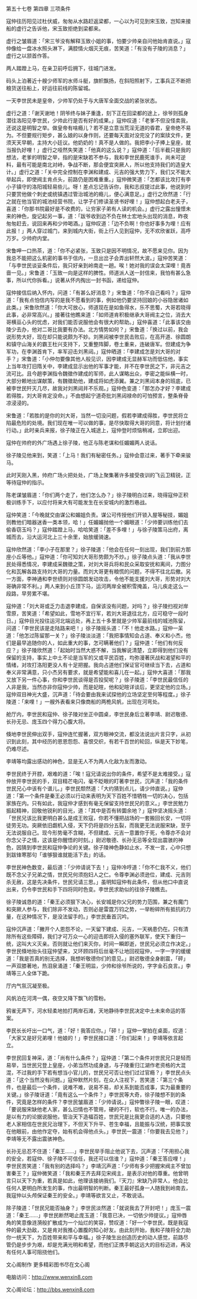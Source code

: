 第五十七卷 第四章 三项条件

寇仲往历阳见过杜伏威，匆匆从水路赶返梁都，一心以为可见到宋玉致，岂知来接船的虚行之告诉他，宋玉致拒绝到梁都来。

虚行之皱眉道：「宋三爷没有解释玉致小姐的事，怕要少帅亲自问他始肯直说。」寇仲像给一盘冰水照头淋下，满腔情火烟灭无痕，苦笑道：「有没有子陵的消息？」虚行之以颔首作答。

两人踏蹬上马，在亲卫前呼后拥下，往城门进发。

码头上泊著近十艘少师军的水师斗艇，旗帜飘扬，在斜阳照射下，工事兵正不断把粮货送往船上，好运往前线的陈留城。

一天李世民未是皇帝，少帅军仍处于与大唐军全面交战的紧张状态。

虚行之道：「谢天谢地！阴爷终与妹子重逢，刻下正在回梁都的途上，徐爷则孤身潜往洛阳见李世民，少帅此行是否有好的成果。」寇仲叹道：「老爹不但没怪卖我，还说这是明智之举。做皇帝有啥瘾儿？若不是立意当荒淫无道的昏君，皇帝绝不易为。不但要规行矩步，甚么娘的以身作则，还要每天面对没完没了的案牍文件，更须天天早朝，主持大小廷议。他奶奶的！真不是人做的。我把李小子捧上皇座，就当报仇好哩！」虚行之哑然失笑道：「他真的这么说？」寇仲道：「后半截只是我的想法，老爹的明智之举，指的是宋缺若不参与，我和李世民鹿死谁手，尚未可逆料，最有可能是南北对峙，争战不断，那会便宜突厥人，所以他支持我们的造皇大计。」虚行之道：「关中完全控制在李渊和建成、元吉的强大势力下，我们又不能大举起兵，即使阀主肯点头，前路仍是困难重重。」寇仲微笑道：「怎都该比攻打有李小子镇守的洛阳城轻易些儿。呀！差点忘记告诉你，我和志叔提过此事，他说到时只要赏他做个刺史或统镇遇过管治城池的瘾儿，便心满意足。」虚行之欣然道：「行之就在他当官的城池经营书院，让学子们修读圣贤书好哩！」寇仲想起白老夫子，喜道：「你那书院最好是不收费的，让穷家子弟有人读的机会。」虚行之露出憧憬未来的神色，旋记起另一事，道：「跋爷收到边不负在林士宏地头出现的消息，昨夜匆匆赶去，说回来再和少帅喝酒。」寇仲叹道：「边不负啊！你也好事多为哩！应有此报！」两人穿过城门，来到城内大街，街上行人见到寇仲，无不欢欣雀跃，高呼万岁。少帅府内堂。

宋鲁呷一口热茶，道：「你不必紧张，玉致只是因不明情况，故不愿来见你。因为我总不能把这么机密的事书于信内，一旦出岔子会弄出轩然大波。」寇仲苦笑道：「与李世民谈妥条件后，我只好亲到岭南走一趟。唉！她对我的误会太深哩！竟吝啬一见。」宋鲁道：「玉致一向是这样的脾性。师道派人送一封信来，我怕有甚么急事，所以代你拆看。」说著从怀内掏出一封书函，递给寇仲。

寇仲接信后纳入怀内，问道：「有甚么好消息？」宋鲁道：「你不自己看吗？」寇仲道：「我有点怕信内写的是我不愿看到的事，例如他仍要坚持回娘的小谷隐居诸如此类。」宋鲁欣然道：「你大可放心，师道现在是如鱼得水，乐不思蜀，大哥若晓得此事，必非常高兴。」接著往他瞧来道：「如师道肯积极继承大哥阀主之位，消去大哥横亘心头的忧虑，对我们能否说服他会有很大的帮助。」寇仲喜道：「此事该交由陵少去办，他对二哥比我要有办法。北方情势如何？」宋鲁道：「换过以前，我会说形势大好，现在却只能说颇为不妙。刘黑闼被李世民击败后，在高开道、徐圆朗和镇守山海关的霸王杜兴支持下，又重整阵脚，卷土重来，连破唐军。但建成为争军功，在李渊首肯下，率军迎击刘黑闼。」寇仲晒道：「李建成怎是刘大哥的对手？」宋鲁道：「小仲勿要像其他人般见识，因李建成无显赫军功而低估他，事实上当年攻打旧隋关中，李建成显示出他的军事才能，并不在李世民之下，非元吉之流可比。且今趟李渊指令魏徵作建成的军师，此人谋略出众，李密之能纵横一时，大部分赖地出谋献策，有魏徵助他，建成将如虎添翼。兼之刘黑闼本身的班底，已被李世民歼灭几尽，故我对刘黑闼并不乐观。」寇仲色变道：「那怎办才好？李建成若得胜，刘大哥肯定没命。」不由想起宁道奇批刘黑闼禄命的可怕预言，整条脊骨凉浸浸的。

宋鲁道：「若胜的是你的刘大哥，当然一切没问题，假若李建成得胜，李世民将立陷最危险的处境。我们现在唯一可以做的事，是尽快取得大哥的同意，将计划付诸行动。」此时亲兵来报，徐子陵正在入城途上，寇仲登时烦恼稍减，立即出迎。

寇仲在帅府的外广场遇上徐子陵，他正与陈老谋和任媚媚两人说话。

徐子陵见他来到，笑道：「上马！我们有秘密任务。」寇仲会意过来，著手下牵来骏马。

此时天刚入黑，帅府广场火把处处，广场上聚集著许多接受夜训的飞云卫精锐，正等待寇仲的指示。

陈老谋皱眉道：「你们两个走了，他们怎么办？」徐子陵明白过来，晓得寇仲正积极训练手下，以应付将来大有可能发生在长安城内的激烈巷战。

寇仲笑道：「今晚就交由谋公和媚姐负责。谋公可传授他们开锁入屋等秘技，媚姐则教他们暗器迷香一类本领，哈！」任媚媚抛他一个媚眼道：「少帅要训练他们去偷香窃玉吗？」寇仲踏蹬上马，哈哈笑道：「差不多哩！」与徐子陵策马出府，离城而去，沿大运河北上三十余里，始放缓骑速。

寇仲欣然道：「李小子在那里？」徐子陵道：「他会在任何一刻出现，我们到前方那座小丘等他。」寇仲道：「你可知刘大哥形势颇为不炒。」徐子陵点头道：「我从李世民处得悉情况，李建成采魏徵之策，对刘大哥兵将和民众采取安抚和离间，力图分化和瓦解各路支持刘大哥的力量。而刘大哥更有粮慌的问题，不得不往北后撤。另一方面，李神通和李世绩则对徐圆朗发动攻击，令他不能支援刘大哥，形势对刘大哥确非常不利。」两人来到小丘顶下马，运河两岸全被积雪掩盖，马儿疾走这么一段路，早劳累不堪。

寇仲道：「刘大哥或乏力击退李建成，自保该没有问题，对吗？」徐子陵扫视对岸雪原，苦笑道：「希望如此，雪地不宜行军，若刘大哥退往北方，应可稳守一段时日。」寇仲目光投往运河北端远处，再上五十多里就是少帅军最前线的城池陈留，问道：「李世民该是走陆路来吧！」徐子陵摇头道：「不！他走水路。」寇仲一呆道：「他怎过陈留那一关？」徐子陵淡淡道：「我把事情知会占道、奉义和小杰，他们是最早追随你的人，如此重大的事，怎可瞒著他们？」寇仲道：「他们有何反应？」徐子陵欣然道：「起始时当然大惑不解，当我解说清楚，立即得到他们没有保留的支持，事实上中土不论是当军的又或平民百姓，均弥漫著厌战和渴望和平的情绪，对攻打洛阳更没人有十足把握。我向占道他们保证官可继续当下去，占道和奉义非常满意，只小杰另有要求，就是希望能和喜儿在一起。」寇仲大喜道：「那我又放下另一件心事，你和李世民谈得是否投契呢？」徐子陵道：「李世民最信任的人非是我，当然亦非你寇仲少帅，而是妃暄，他和妃暄详谈后，更坚定他的立场。」寇仲双目神光大盛，沉声道：「待会要由我来试探他的立场坚定至何等程度。」徐子陵道：「来哩！」一艘外表看来只像商船的两桅风帆，出现在河弯处。

舱厅内，李世民和寇仲、徐子陵对坐正中圆桌，李世民身后立著李靖、尉迟敬德、长孙无忌、庞玉四个得力心腹大将。

倏地李世民伸出双手，寇仲连忙握著，双方眼神交流，都没法说出片言只字，从初识到此刻，其中经历的恩恩怨怨、喜恨交织，有若千百世的轮回，纵是天下妙笔，仍难尽述。

李靖等均露出感动的神色，显是无人不为两人化敌为友而激动。

李世民终于开腔，艰难的道：「唉！寇兄请说出你的条件，希望不是太难接受。」寇仲放开李世民的手，双目精芒电闪，毫不眨眼的盯著李世民，沉声道：「我的条件世民兄心中该有个谱儿。」李世民颓然道：「大约猜到点儿，请少帅直说。」寇仲道：「第一个条件是秦王必须以行动来表明为天下百姓不惜牺牲一切的决心，包括家族在内。只有如此，我寇仲才感到有毫无保留支持世民兄的意义。」李世民勉力振起精神，回敬他锐利的目光，道：「其中是否有转圜余地？」寇仲坚决摇头道：「世民兄该比我更明白甚么是成王败寇，你若不懂把战场的一套搬回长安，一切将徒劳无功。突厥依旧觑机入侵，天下仍将是四分五裂，而我更无法说服宋缺，至乎无法说服自己。现今形势毫不含糊，不但建成、元吉一意置你于死，令尊亦不会对你念父子之情，这该是你醒悟的时刻。」尉迟敬德、长孙无忌等全现出震骇的神色，因猜到李世民和寇仲争论的关键。徐子陵神色静如止水，不发一言，心中只想到跋锋寒那句「谁够狠谁就能活下去」的话。

李世民神色数变，最后道：「少帅请说下去！」寇仲冷哼道：「你不仁我不义，他们既不念父子兄弟之情，世民兄何须抱妇人之仁。令尊李渊必须逊位，建成、元吉则杀无赦，这是先决条件，世民兄请三思。」虽明知寇仲有此条件，但从他口中直说出来，仍令李世民和手下四将同时色变。李世民求助似的往徐子陵瞧去。

徐子陵诚恳的道：「秦王必须狠下决心，长安城是你父兄的势力范围，兼之有魔门和突厥人参与，我们除非不发动，否则必是雷霆万钧之势，一举粉碎所有抵抗的力量，在这种情况下，是没法留手的。」李世民垂首沉吟。

寇仲沉声道：「撇开个人恩怨不论，一天留下建成、元吉，一天祸患仍在。只有清除所有这些障碍，我们才可万众一心的迎击即将入侵的塞外联军，使天下重归一统，这叫大义灭亲。否则就让他们来灭你，时间一瞬即逝，世民兄必须立作决定。」李世民倏地抬头往寇仲望来，又环顾四将后丝毫不让地回视寇仲，一字一字的缓缓道：「我是否真的别无选择，我想听敬德你们的意见。」尉迟敬德全身剧震，「砰」一声双膝著地，热泪泉涌道：「秦王明监，少帅和徐爷所说的，字字金石良言。」李靖等三人全体下跪。

厅内气氛沉凝至极。

风帆泊在河湾一偶，夜空又降下飘飞的雪粉。

鸦雀无声下，河水轻柔地拍打两岸石滩，天地静待李世民决定中土未来命运的答案。

李民长长吁出一口气，道：「好！我答应你。」「砰！」寇仲一掌拍在桌面，叹道：「大家又是好兄弟哩！他娘的！」李世民接口道：「你们起来！」李靖等依言起立。

李世民回复神采，道：「尚有什么条件？」寇仲道：「第二个条件对世民兄只是轻而易举，当世民兄登上皇座，小弟当然功成身退，与子陵重归江湖作老资格的大混混，不过我的手下若有想当小官儿的，世民兄可否让他们过过官瘾？」李世民点头道：「这个当然没有问题。」寇仲默然片刻，在众人注视下，苦笑道：「第三个条件，也是最后一个条件，说难不难，说易不易，却关系到能否成事，实为最重要的关键。」徐子陵讶道：「竟有这么一个条件？」李世民等大奇，徐子陵想不到的条件，究竟是怎样的条件？李世民皱眉道：「少帅请说。」寇仲瞥徐子陵一眼，叹道：「要说服宋缺他老人家，甚么旧情也不管用，硬的不行，软也不行。唯一的办法，是以有力的论据说服他，管治天下造福百姓，世民兄是比我更合适的人选，只要他老人家相信在世民兄治理下，不但天下升平、苍生幸福，且能振与汉统，把事实放在他眼前，由他作定夺，始有机会得他点头。」李世民一震道：「你要我去见他？」李靖等无不露出震骇神色。

长孙无忌忍不住道：「秦王……」李世民举手阻止他说下去，沉声道：「不用担心我的安全，若寇仲、徐子陵不可信任，我还可以信谁？」寇仲道：「秦王答应哩！」李世民苦笑道：「我有别的选择吗？」李靖沉声道：「少师有多少把握宋阀主不曾加害秦王？」寇仲微笑道：「我和秦王齐去拜见宋阀主，是表示对他的尊重。他曾明言只以天下为重，若真是如此，他理该接纳我们。『天刀』宋缺乃非常人，他会比任何人更明白所发生的事，作出最明智的判断。秦王最好孤身一人随我到岭南去，我寇仲以头颅保证秦王的安全。」李靖等欲言又止，不敢说话。

除子陵道：「世民兄能否抽身？」李世民淡然道：「就说我去了开封吧！」庞玉一震道：「秦王……」李世民断然喝止庞玉道：「我意已决，一切依少帅提议。」寇仲唇角的笑意像涟漪般扩散成为一个灿烂的笑容，赞叹道：「好一个李世民，既是我寇仲的最大劲敌，又是肯对我推心置腹的知心好友。由此刻开始，我和子陵将全力助你一统天下，为百姓带来和平与幸福。」徐子陵生出创造历史的动人感觉，前路尽管仍是步步为艰，却是充满光明和希望，而他们正携手朝这远大的目标迈进，再没有任何人事可阻挠他们。

文心阁制作 更多精彩图书尽在文心阁

电脑访问：http://www.wenxin8.com

文心阁论坛：http://bbs.wenxin8.com